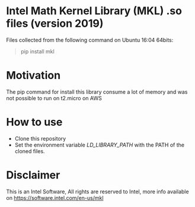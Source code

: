 # Intel Math Kernel Library (MKL) .so files (version 2019)

Files collected from the following command on Ubuntu 16:04 64bits:
> pip install mkl 

# Motivation

The pip command for install this library consume a lot of memory and was not  possible to run on t2.micro on AWS

# How to use

* Clone this repository
* Set the environment variable *LD_LIBRARY_PATH* with the PATH of the cloned files.

# Disclaimer

This is an Intel Software, All rights are reserved to Intel, more info available on 
https://software.intel.com/en-us/mkl
